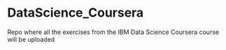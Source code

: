 # DataScience_Coursera
Repo where all the exercises from the IBM Data Science Coursera course will be uploaded
